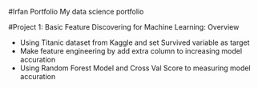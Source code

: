 #Irfan Portfolio
My data science portfolio

#Project 1: Basic Feature Discovering for Machine Learning: Overview
* Using Titanic dataset from Kaggle and set Survived variable as target
* Make feature engineering by add extra column to increasing model accuration
* Using Random Forest Model and Cross Val Score to measuring model accuration
